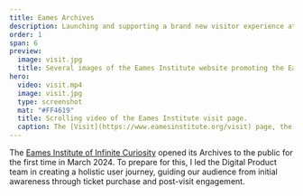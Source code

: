 ```yaml
---
title: Eames Archives
description: Launching and supporting a brand new visitor experience at the Eames Institute
order: 1
span: 6
preview: 
  image: visit.jpg
  title: Several images of the Eames Institute website promoting the Eames Archives
hero: 
  video: visit.mp4
  image: visit.jpg
  type: screenshot
  mat: "#FF4619"
  title: Scrolling video of the Eames Institute visit page.
  caption: The [Visit](https://www.eamesinstitute.org/visit) page, the front door to the Eames Archives, is the result of months of research, design, and strategy.
---
```


The [Eames Institute of Infinite Curiosity](https://www.eamesinstitute.org/) opened its Archives to the public for the first time in March 2024. To prepare for this, I led the Digital Product team in creating a holistic user journey, guiding our audience from initial awareness through ticket purchase and post-visit engagement.

<!-- {{< heading-anchor title="Goals and Antigoals" >}}


Many times, a product and platform can be useful forcing functions to rapidly coalesce around a shared execution strategy. With the Archives, we used the Visit page to hone in key business decisions such as pricing, frequency, and positioning.

As part of the project kick off, we also aligned on several goals and antigoals:

**Goals**

- Ease of use and visual beauty to the page
- Strong and compelling storytelling to introduce and get people excited about the space
- A central resource for visitors planning a visit to have their questions answered
- A peek into all the other amazing programming and collection that we have
- The ability to purchase something from us

**Antigoal**

- Replicating features and functionality of other parts of the site (e.g. collection, future eComm)

{{< figure src="goals.png" screenshot="true" class="plain" mat="#eee" caption="Goals workshop affinity mapping" >}}

{{< heading-anchor title="Personas" >}}

I also proposed several personas for leadership to align on core functionality and features for launch, which was only several months away. This allowed us make decisions which empathized with our potential audience.



{{< heading-anchor title="Audience Research" >}} -->